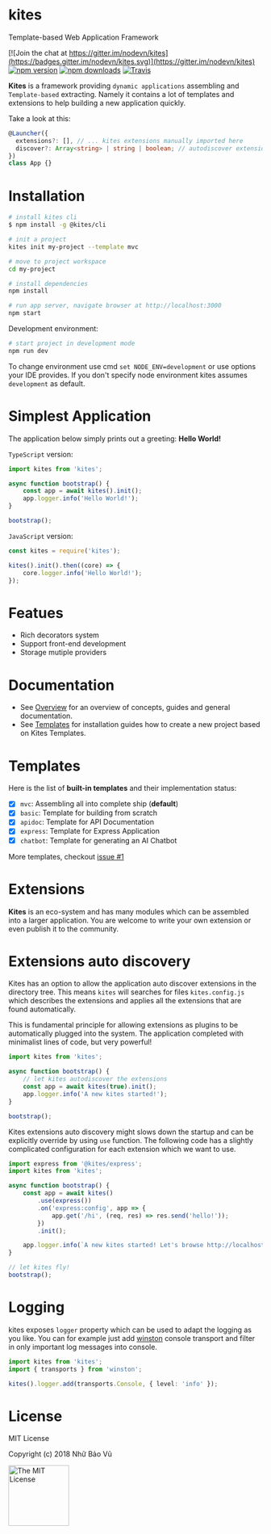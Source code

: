 # kites

Template-based Web Application Framework

[![Join the chat at https://gitter.im/nodevn/kites](https://badges.gitter.im/nodevn/kites.svg)](https://gitter.im/nodevn/kites)
[![npm version](https://img.shields.io/npm/v/kites.svg?style=flat)](https://www.npmjs.com/package/kites)
[![npm downloads](https://img.shields.io/npm/dm/kites.svg)](https://www.npmjs.com/package/kites)
[![Travis](https://travis-ci.org/vunb/kites.svg?branch=stable)](https://travis-ci.org/vunb/kites)

**Kites** is a framework providing `dynamic applications` assembling and `Template-based` extracting. Namely it contains a lot of templates and extensions to help building a new application quickly.

Take a look at this:

```ts
@Launcher({
  extensions?: [], // ... kites extensions manually imported here
  discover?: Array<string> | string | boolean; // autodiscover extensions in app's child directories or given path
})
class App {}
```

Installation
============

```bash
# install kites cli
$ npm install -g @kites/cli

# init a project
kites init my-project --template mvc

# move to project workspace
cd my-project

# install dependencies
npm install

# run app server, navigate browser at http://localhost:3000
npm start
```

Development environment:

```bash
# start project in development mode
npm run dev
```

To change environment use cmd `set NODE_ENV=development` or use options your IDE provides. If you don't specify node environment kites assumes `development` as default.

Simplest Application
====================

The application below simply prints out a greeting: **Hello World!**

`TypeScript` version:

```ts
import kites from 'kites';

async function bootstrap() {
    const app = await kites().init();
    app.logger.info('Hello World!');
}

bootstrap();
```

`JavaScript` version:

```js
const kites = require('kites');

kites().init().then((core) => {
    core.logger.info('Hello World!');
});
```

Featues
=======

* Rich decorators system
* Support front-end development
* Storage mutiple providers

Documentation
=============

* See [Overview](https://kites.nodejs.vn/documentation/overview/) for an overview of concepts, guides and general documentation.
* See [Templates](https://kites.nodejs.vn/documentation/kites/templates/) for installation guides how to create a new project based on Kites Templates.

Templates
=========

Here is the list of **built-in templates** and their implementation status:

* [x] `mvc`: Assembling all into complete ship (**default**)
* [x] `basic`: Template for building from scratch
* [x] `apidoc`: Template for API Documentation
* [x] `express`: Template for Express Application
* [x] `chatbot`: Template for generating an AI Chatbot

More templates, checkout [issue #1](https://github.com/vunb/kites/issues/1)

Extensions
==========

**Kites** is an eco-system and has many modules which can be assembled into a larger application. You are welcome to write your own extension or even publish it to the community.

Extensions auto discovery
=========================

Kites has an option to allow the application auto discover extensions in the directory tree. This means `kites` will searches for files `kites.config.js` which describes the extensions and applies all the extensions that are found automatically.

This is fundamental principle for allowing extensions as plugins to be automatically plugged into the system. The application completed with minimalist lines of code, but very powerful!

```ts
import kites from 'kites';

async function bootstrap() {
    // let kites autodiscover the extensions
    const app = await kites(true).init();
    app.logger.info('A new kites started!');
}

bootstrap();
```

Kites extensions auto discovery might slows down the startup and can be explicitly override by using `use` function. The following code has a slightly complicated configuration for each extension which we want to use.

```ts
import express from '@kites/express';
import kites from 'kites';

async function bootstrap() {
    const app = await kites()
        .use(express())
        .on('express:config', app => {
            app.get('/hi', (req, res) => res.send('hello!'));
        })
        .init();

    app.logger.info(`A new kites started! Let's browse http://localhost:3000/hi`);
}

// let kites fly!
bootstrap();
```

Logging
=======

kites exposes `logger` property which can be used to adapt the logging as you like. You can for example just add [winston](https://github.com/winstonjs/winston) console transport and filter in only important log messages into console.

```ts
import kites from 'kites';
import { transports } from 'winston';

kites().logger.add(transports.Console, { level: 'info' });
```

# License

MIT License

Copyright (c) 2018 Nhữ Bảo Vũ

<a rel="license" href="./LICENSE" target="_blank"><img alt="The MIT License" style="border-width:0;" width="120px" src="https://raw.githubusercontent.com/hsdt/styleguide/master/images/ossninja.svg?sanitize=true" /></a>
